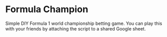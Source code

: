 # Formula Champion
Simple DIY Formula 1 world championship betting game. You can play this with your friends by attaching the script to a shared Google sheet.